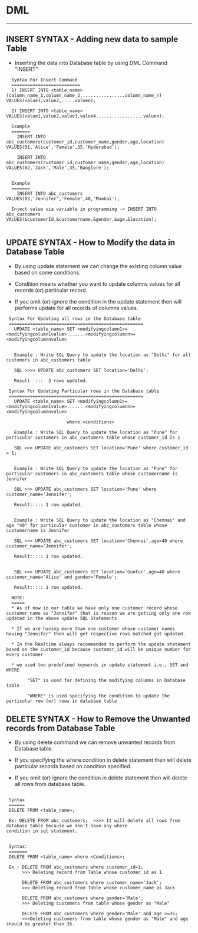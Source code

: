 # DML
------------

## INSERT SYNTAX - Adding new data to sample Table 

* Inserting the data into Database table by using DML Command "INSERT"

```
  Syntax For Insert Command 
  ==========================   
  1) INSERT INTO <table_name>(column_name_1,column_name_2.................column_name_n) VALUES(value1,value2,.....valuen);
  
  2) INSERT INTO <table_name> VALUES(value1,value2,value3,value4..................valuen);

  Example
  =======
    INSERT INTO abc_customers(customer_id,customer_name,gender,age,location) VALUES(01,'Alice','Female',35,'Hyderabad');

    INSERT INTO abc_customers(customer_id,customer_name,gender,age,location) VALUES(02,'Jack','Male',35,'Banglore');

  
  Example
  =======
    INSERT INTO abc_customers VALUES(03,'Jennifer','Female',40,'Mumbai');

  Inject value via variable in programming -> INSERT INTO abc_customers VALUES(&customerId,&customername,&gender,&age,&location);
  
 ``` 
 
## UPDATE SYNTAX - How to Modify the data in Database Table
 
 
* By using update statement we can change the existing column value based on some conditions.

* Condition means whether you want to update columns values for all records (or) particular record.

* If you omit (or) ignore the condition in the update statement then will performs update for all records of columns values.

```
 Syntax For Updating all rows in the Database table
 ===================================================
   UPDATE <table_name> SET <modifyingcolumn1>=<modifyingcolumn1value>.......<modifyingcolumnn>=<modifyingcolumnnvalue>


   Example : Write SQL Query to update the location as "Delhi" for all customers in abc_customers table

   SQL >>>> UPDATE abc_customers SET location='Delhi';

   Result  :::  3 rows updated.

 Syntax For Updating Particular rows in the Database table
 ===================================================
   UPDATE <table_name> SET <modifyingcolumn1>=<modifyingcolumn1value>.......<modifyingcolumnn>=<modifyingcolumnnvalue>

                       where <conditions>

   Example : Write SQL Query to update the location as "Pune" for particular customers in abc_customers table whose customer_id is 1 

   SQL >>> UPDATE abc_customers SET location='Pune' where customer_id = 1;


   Example : Write SQL Query to update the location as "Pune" for particular customers in abc_customers table whose customername is Jennifer

   SQL >>> UPDATE abc_customers SET location='Pune' where customer_name='Jennifer';

   Result::::: 1 row updated.


   Example : Write SQL Query to update the location as "Chennai" and age "40" for particular customer in abc_customers table whose customername is Jennifer

   SQL >>> UPDATE abc_customers SET location='Chennai',age=40 where customer_name='Jennifer';

   Result::::: 1 row updated.


   SQL >>> UPDATE abc_customers SET location='Guntur',age=40 where customer_name='Alice' and gender='Female';

   Result::::: 1 row updated.

  NOTE:
  =====
  * As of now in our table we have only one customer record whose customer name as "Jennifer" that is reason we are getting only one row updated in the above update SQL Statements

  * If we are having more than one customer whose customer names having "Jennifer" then will get respective rows matched got updated.

  * In the Realtime always recommended to perform the update statement based on the customer_id because customer_id will be unique number for every customer

  * we used two predefined keywords in update statement i.e., SET and WHERE 

        "SET" is used for defining the modifying columns in Database table

        "WHERE" is used specifying the condition to update the particular row (or) rows in database table

```		


## DELETE SYNTAX - How to Remove the Unwanted records from Database Table
 

* By using delete command we can remove unwanted records from Database table.

* If you specifying the where condition in delete statement then will delete particular records based on condition specified.

* If you omit (or) ignore the condition in delete statement then will delete all rows from database table.

```

 Syntax
 ======
 DELETE FROM <table_name>;

 Ex: DELETE FROM abc_customers;  >>>> It will delete all rows from database table because we don't have any where                                             condition in sql statement.

  
 Syntax:
 =======
 DELETE FROM <table_name> where <Conditions>;

 Ex : DELETE FROM abc_customers where customer_id=1; 
      >>> Deleting record from Table whose customer_id as 1

      DELETE FROM abc_customers where customer_name='Jack'; 
	  >>> Deleting record from Table whose customer_name as Jack

      DELETE FROM abc_customers where gender='Male';
	  >>> Deleting customers from table whose gender as "Male"

      DELETE FROM abc_customers where gender='Male' and age >=35;
	  >>>Deleting customers from table whose gender as "Male" and age should be greater than 35.

```
 